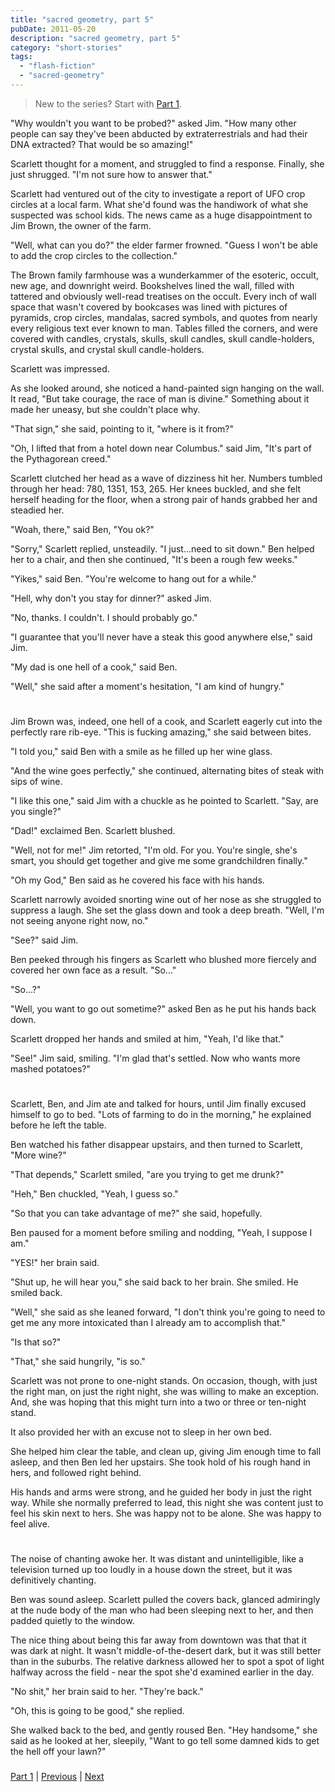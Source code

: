 ```yaml
---
title: "sacred geometry, part 5"
pubDate: 2011-05-20
description: "sacred geometry, part 5"
category: "short-stories"
tags:
  - "flash-fiction"
  - "sacred-geometry"
---
```


> New to the series? Start with [Part 1](/blog/2011/3/4/sacred-geometry-part-1-tesseract/).

"Why wouldn't you want to be probed?" asked Jim. "How many other people can say they've been abducted by extraterrestrials and had their DNA extracted? That would be so amazing!"

Scarlett thought for a moment, and struggled to find a response. Finally, she just shrugged. "I'm not sure how to answer that."

Scarlett had ventured out of the city to investigate a report of UFO crop circles at a local farm. What she'd found was the handiwork of what she suspected was school kids. The news came as a huge disappointment to Jim Brown, the owner of the farm.

"Well, what can you do?" the elder farmer frowned. "Guess I won't be able to add the crop circles to the collection."

The Brown family farmhouse was a wunderkammer of the esoteric, occult, new age, and downright weird. Bookshelves lined the wall, filled with tattered and obviously well-read treatises on the occult. Every inch of wall space that wasn't covered by bookcases was lined with pictures of pyramids, crop circles, mandalas, sacred symbols, and quotes from nearly every religious text ever known to man. Tables filled the corners, and were covered with candles, crystals, skulls, skull candles, skull candle-holders, crystal skulls, and crystal skull candle-holders.

Scarlett was impressed.

As she looked around, she noticed a hand-painted sign hanging on the wall. It read, "But take courage, the race of man is divine." Something about it made her uneasy, but she couldn't place why.

"That sign," she said, pointing to it, "where is it from?"

"Oh, I lifted that from a hotel down near Columbus." said Jim, "It's part of the Pythagorean creed."

Scarlett clutched her head as a wave of dizziness hit her. Numbers tumbled through her head: 780, 1351, 153, 265. Her knees buckled, and she felt herself heading for the floor, when a strong pair of hands grabbed her and steadied her.

"Woah, there," said Ben, "You ok?"

"Sorry," Scarlett replied, unsteadily. "I just...need to sit down." Ben helped her to a chair, and then she continued, "It's been a rough few weeks."

"Yikes," said Ben. "You're welcome to hang out for a while."

"Hell, why don't you stay for dinner?" asked Jim.

"No, thanks. I couldn't. I should probably go."

"I guarantee that you'll never have a steak this good anywhere else," said Jim.

"My dad is one hell of a cook," said Ben.

"Well," she said after a moment's hesitation, "I am kind of hungry."

#

Jim Brown was, indeed, one hell of a cook, and Scarlett eagerly cut into the perfectly rare rib-eye. "This is fucking amazing," she said between bites.

"I told you," said Ben with a smile as he filled up her wine glass.

"And the wine goes perfectly," she continued, alternating bites of steak with sips of wine.

"I like this one," said Jim with a chuckle as he pointed to Scarlett. "Say, are you single?"

"Dad!" exclaimed Ben. Scarlett blushed.

"Well, not for me!" Jim retorted, "I'm old. For you. You're single, she's smart, you should get together and give me some grandchildren finally."

"Oh my God," Ben said as he covered his face with his hands.

Scarlett narrowly avoided snorting wine out of her nose as she struggled to suppress a laugh. She set the glass down and took a deep breath. "Well, I'm not seeing anyone right now, no."

"See?" said Jim.

Ben peeked through his fingers as Scarlett who blushed more fiercely and covered her own face as a result. "So..."

"So...?"

"Well, you want to go out sometime?" asked Ben as he put his hands back down.

Scarlett dropped her hands and smiled at him, "Yeah, I'd like that."

"See!" Jim said, smiling. "I'm glad that's settled. Now who wants more mashed potatoes?"

#

Scarlett, Ben, and Jim ate and talked for hours, until Jim finally excused himself to go to bed. "Lots of farming to do in the morning," he explained before he left the table.

Ben watched his father disappear upstairs, and then turned to Scarlett, "More wine?"

"That depends," Scarlett smiled, "are you trying to get me drunk?"

"Heh," Ben chuckled, "Yeah, I guess so."

"So that you can take advantage of me?" she said, hopefully.

Ben paused for a moment before smiling and nodding, "Yeah, I suppose I am."

"YES!" her brain said.

"Shut up, he will hear you," she said back to her brain. She smiled. He smiled back.

"Well," she said as she leaned forward, "I don't think you're going to need to get me any more intoxicated than I already am to accomplish that."

"Is that so?"

"That," she said hungrily, "is so."

Scarlett was not prone to one-night stands. On occasion, though, with just the right man, on just the right night, she was willing to make an exception. And, she was hoping that this might turn into a two or three or ten-night stand.

It also provided her with an excuse not to sleep in her own bed.

She helped him clear the table, and clean up, giving Jim enough time to fall asleep, and then Ben led her upstairs. She took hold of his rough hand in hers, and followed right behind.

His hands and arms were strong, and he guided her body in just the right way. While she normally preferred to lead, this night she was content just to feel his skin next to hers. She was happy not to be alone. She was happy to feel alive.

#

The noise of chanting awoke her. It was distant and unintelligible, like a television turned up too loudly in a house down the street, but it was definitively chanting.

Ben was sound asleep. Scarlett pulled the covers back, glanced admiringly at the nude body of the man who had been sleeping next to her, and then padded quietly to the window.

The nice thing about being this far away from downtown was that that it was dark at night. It wasn't middle-of-the-desert dark, but it was still better than in the suburbs. The relative darkness allowed her to spot a spot of light halfway across the field - near the spot she'd examined earlier in the day.

"No shit," her brain said to her. "They're back."

"Oh, this is going to be good," she replied.

She walked back to the bed, and gently roused Ben. "Hey handsome," she said as he looked at her, sleepily, "Want to go tell some damned kids to get the hell off your lawn?"

###

[Part 1](/blog/2011/3/4/sacred-geometry-part-1-tesseract/) | [Previous](/blog/2011/4/1/sacred-geometry-part-4-vesica-piscis/) | [Next](/blog/2011/9/30/sacred-geometry-part-6/)
